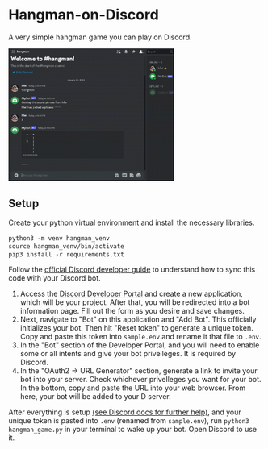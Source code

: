 # Hangman-on-Discord

A very simple hangman game you can play on Discord. 

<img src="media/hangman.gif" alt="drawing" width="65%" height="65%"/>

## Setup
Create your python virtual environment and install the necessary libraries.
```
python3 -m venv hangman_venv
source hangman_venv/bin/activate
pip3 install -r requirements.txt
```

Follow the [official Discord developer guide](https://discord.com/developers/docs/getting-started) to understand how to sync this code with your Discord bot.
1. Access the [Discord Developer Portal](https://discord.com/developers/applications) and create a new application, which will be your project. After that, you will be redirected into a bot information page. Fill out the form as you desire and save changes. 
2. Next, navigate to "Bot" on this application and "Add Bot". This officially initializes your bot. Then hit "Reset token" to generate a unique token. Copy and paste this token into `sample.env` and rename it that file to `.env`.
3. In the "Bot" section of the Developer Portal, and you will need to enable some or all intents and give your bot privelleges. It is required by Discord.
4. In the "OAuth2 -> URL Generator" section, generate a link to invite your bot into your server. Check whichever privelleges you want for your bot. In the bottom, copy and paste the URL into your web browser. From here, your bot will be added to your D server.


After everything is setup [(see Discord docs for further help)](https://discord.com/developers/docs/getting-started), and your unique token is pasted into `.env` (renamed from `sample.env`), run `python3 hangman_game.py` in your terminal to wake up your bot. Open Discord to use it.
